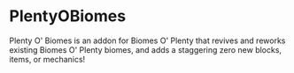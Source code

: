# PlentyOBiomes
Plenty O' Biomes is an addon for Biomes O' Plenty that revives and reworks existing Biomes O' Plenty biomes, and adds a staggering zero new blocks, items, or mechanics!

